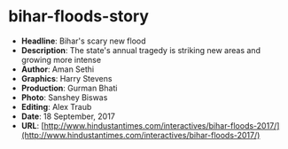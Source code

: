 # bihar-floods-story
- **Headline**: Bihar's scary new flood
- **Description**: The state's annual tragedy is striking new areas and growing more intense
- **Author**: Aman Sethi
- **Graphics**: Harry Stevens
- **Production**: Gurman Bhati
- **Photo**: Sanshey Biswas
- **Editing**: Alex Traub
- **Date**: 18 September, 2017
- **URL**: [http://www.hindustantimes.com/interactives/bihar-floods-2017/](http://www.hindustantimes.com/interactives/bihar-floods-2017/)